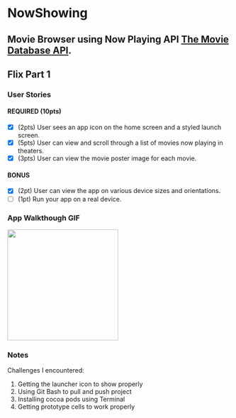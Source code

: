 # NowShowing
Movie Browser using Now Playing API [The Movie Database API](http://docs.themoviedb.apiary.io/#).
---
## Flix Part 1

### User Stories

#### REQUIRED (10pts)
- [x] (2pts) User sees an app icon on the home screen and a styled launch screen.
- [x] (5pts) User can view and scroll through a list of movies now playing in theaters.
- [x] (3pts) User can view the movie poster image for each movie.

#### BONUS
- [x] (2pt) User can view the app on various device sizes and orientations.
- [ ] (1pt) Run your app on a real device.

### App Walkthough GIF
<img src="http://g.recordit.co/Uodde0lqOk.gif" width=250><br>

### Notes
Challenges I encountered:
  1. Getting the launcher icon to show properly
  1. Using Git Bash to pull and push project
  1. Installing cocoa pods using Terminal
  1. Getting prototype cells to work properly
